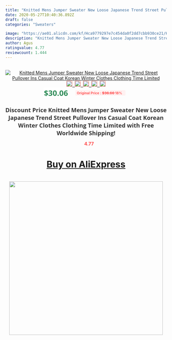 ```yaml
---
title: "Knitted Mens Jumper Sweater New Loose Japanese Trend Street Pullover Ins Casual Coat Korean Winter Clothes Clothing Time Limited"
date: 2020-05-27T10:40:36.892Z
draft: false
categories: "Sweaters"

image: "https://ae01.alicdn.com/kf/Hca9779297e7c454da0f2dd7cbb930ce21/Knitted-Mens-Jumper-Sweater-New-Loose-Japanese-Trend-Street-Pullover-Ins-Casual-Coat-Korean-Winter-Clothes.jpg"
description: "Knitted Mens Jumper Sweater New Loose Japanese Trend Street Pullover Ins Casual Coat Korean Winter Clothes Clothing Time Limited"
author: Agus
ratingvalue: 4.77
reviewcount: 1.444
---
```

<br>
<div style="text-align: center;">
<a href="https://s.click.aliexpress.com/e/_9yRdmV" target="_blank" rel="nofollow noopener noreferrer"><img alt="Knitted Mens Jumper Sweater New Loose Japanese Trend Street Pullover Ins Casual Coat Korean Winter Clothes Clothing Time Limited" class="magnifier-image" src="https://ae01.alicdn.com/kf/Hca9779297e7c454da0f2dd7cbb930ce21/Knitted-Mens-Jumper-Sweater-New-Loose-Japanese-Trend-Street-Pullover-Ins-Casual-Coat-Korean-Winter-Clothes.jpg_640x640.jpg">
<br>
<img style="border:1px solid salmon" src="https://ae01.alicdn.com/kf/Hca9779297e7c454da0f2dd7cbb930ce21/Knitted-Mens-Jumper-Sweater-New-Loose-Japanese-Trend-Street-Pullover-Ins-Casual-Coat-Korean-Winter-Clothes.jpg_120x120.jpg">&nbsp;&nbsp;<img style="border:1px solid salmon" src="https://ae01.alicdn.com/kf/Hb2ad5dab358142a2a36c275a3b4efb04I/Knitted-Mens-Jumper-Sweater-New-Loose-Japanese-Trend-Street-Pullover-Ins-Casual-Coat-Korean-Winter-Clothes.jpg_120x120.jpg">&nbsp;&nbsp;<img style="border:1px solid salmon" src="https://ae01.alicdn.com/kf/Hfb2ce7dbdef14ddb84efce1ddf8fe913b/Knitted-Mens-Jumper-Sweater-New-Loose-Japanese-Trend-Street-Pullover-Ins-Casual-Coat-Korean-Winter-Clothes.jpg_120x120.jpg">&nbsp;&nbsp;<img style="border:1px solid salmon" src="https://ae01.alicdn.com/kf/Hcd0aa5d93d6e4d40a9c5446e83a985c6D/Knitted-Mens-Jumper-Sweater-New-Loose-Japanese-Trend-Street-Pullover-Ins-Casual-Coat-Korean-Winter-Clothes.jpg_120x120.jpg">&nbsp;&nbsp;<img style="border:1px solid salmon" src="https://ae01.alicdn.com/kf/Hb0b5f6591f334d5e8890f3534020f56fS/Knitted-Mens-Jumper-Sweater-New-Loose-Japanese-Trend-Street-Pullover-Ins-Casual-Coat-Korean-Winter-Clothes.jpg_120x120.jpg"></a></div><br0>
<div style="text-align: center;"><span style="background-color: white; border: 0px; box-sizing: border-box; color: seagreen; display: inline-block; font-family: &quot;open sans&quot; , &quot;arial&quot; , &quot;helvetica&quot; , sans-serif , &quot;heiti&quot;; font-size: 24px; font-stretch: inherit; font-weight: 700; line-height: inherit; margin: 0px 10px 0px 0px; padding: 0px; vertical-align: middle;">$30.06 </span>
<span style="background: rgb(255 , 241 , 241); border-radius: 3px; border: 0px; box-sizing: border-box; color: #ff4747; display: inline-block; font-family: inherit; font-size: 12px; font-stretch: inherit; font-style: inherit; font-variant: inherit; font-weight: 600; line-height: inherit; margin: 0px; padding: 2px 5px; transform: scale(0.9); vertical-align: middle;">Original Price : <b style="text-decoration: line-through;">$36.66 </b> 18%&nbsp;&nbsp;</span></div>
<h1 style="color: #333333; display: inline-block; font-family: &quot;open sans&quot; , &quot;arial&quot; , &quot;helvetica&quot; , sans-serif , &quot;heiti&quot;; font-size: 18px; font-stretch: inherit; font-weight: 700; text-align: center;">Discount Price Knitted Mens Jumper Sweater New Loose Japanese Trend Street Pullover Ins Casual Coat Korean Winter Clothes Clothing Time Limited with Free Worldwide Shipping!</h1>
<div style="color: #ff4747; text-align: center;">
<img src="https://4.bp.blogspot.com/-M0ZcTcb-5uY/XleCXlxnR4I/AAAAAAAAAEc/OrjgMkXV1oMQFaCRZj5HQwOCBcu3w1FegCPcBGAYYCw/s1600/star.png" style="height: 15px;">&nbsp;<b>4.77</b></div>
<div class="button_cont" align="center"><a class="buynow_a" href="https://s.click.aliexpress.com/e/_9yRdmV" target="_blank" rel="nofollow noopener noreferrer"><H1>Buy on AliExpress</H1></a></div><br>
<div class="separator" style="clear: both; text-align: center;">
<img src="https://lh3.googleusercontent.com/-pTy5HemUv9M/XlePHvY0dAI/AAAAAAAAAE4/0nX5iRUoIWY8eMW9Dpxeirr157OZliDIgCLcBGAsYHQ/s1600/badge.gif" width="480">
</div>
